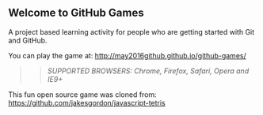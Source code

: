 ## Welcome to GitHub Games

A project based learning activity for people who are getting started with Git and GitHub.

You can play the game at: http://may2016github.github.io/github-games/

>> _*SUPPORTED BROWSERS*: Chrome, Firefox, Safari, Opera and IE9+_

This fun open source game was cloned from: https://github.com/jakesgordon/javascript-tetris
